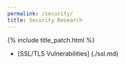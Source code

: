 ```yaml
---
permalink: /security/
title: Security Research
---
```

{% include title_patch.html %}

- [SSL/TLS Vulnerabilities] (./ssl.md)